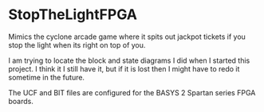 # StopTheLightFPGA
Mimics the cyclone arcade game where it spits out jackpot tickets if you stop the light when its right on top of you.


I am trying to locate the block and state diagrams I did when I started this project. I think it I still have it, but if it is lost then I might have to redo it sometime in the future.

The UCF and BIT files are configured for the BASYS 2 Spartan series FPGA boards.
